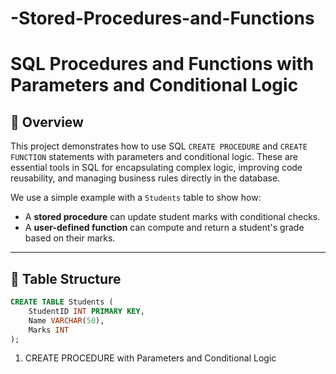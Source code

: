 # -Stored-Procedures-and-Functions
# SQL Procedures and Functions with Parameters and Conditional Logic

## 📘 Overview

This project demonstrates how to use SQL `CREATE PROCEDURE` and `CREATE FUNCTION` statements with parameters and conditional logic. These are essential tools in SQL for encapsulating complex logic, improving code reusability, and managing business rules directly in the database.

We use a simple example with a `Students` table to show how:
- A **stored procedure** can update student marks with conditional checks.
- A **user-defined function** can compute and return a student's grade based on their marks.

---

## 🧱 Table Structure

```sql
CREATE TABLE Students (
    StudentID INT PRIMARY KEY,
    Name VARCHAR(50),
    Marks INT
);
```
1. CREATE PROCEDURE with Parameters and Conditional Logic
